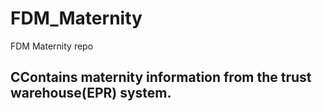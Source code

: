 # FDM_Maternity
FDM Maternity repo

## CContains maternity information from the trust warehouse(EPR) system.
